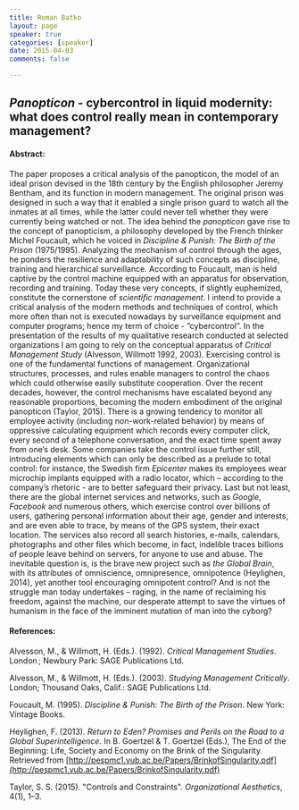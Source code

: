 ```yaml
---
title: Roman Batko
layout: page
speaker: true
categories: [speaker]
date: 2015-04-03
comments: false

---
```


## *Panopticon* -  cybercontrol in liquid modernity: what does control really mean in contemporary management?

#### Abstract:

The paper proposes a critical analysis of the panopticon, the model of
an ideal prison devised in the 18th century by the English philosopher
Jeremy Bentham, and its function in modern management. The original
prison was designed in such a way that it enabled a single prison guard
to watch all the inmates at all times, while the latter could never tell
whether they were currently being watched or not. The idea behind the
*panopticon* gave rise to the concept of panopticism, a philosophy
developed by the French thinker Michel Foucault, which he voiced in
*Discipline & Punish: The Birth of the Prison* (1975/1995). Analyzing
the mechanism of control through the ages, he ponders the resilience and
adaptability of such concepts as discipline, training and hierarchical
surveillance. According to Foucault, man is held captive by the control
machine equipped with an apparatus for observation, recording and
training. Today these very concepts, if slightly euphemized, constitute
the cornerstone of *scientific management*. I intend to provide a
critical analysis of the modern methods and techniques of control, which
more often than not is executed nowadays by surveillance equipment and
computer programs; hence my term of choice - “cybercontrol”. In the
presentation of the results of my qualitative research conducted at
selected organizations I am going to rely on the conceptual apparatus of
*Critical Management Study* (Alvesson, Willmott 1992, 2003). Exercising
control is one of the fundamental functions of management.
Organizational structures, processes, and rules enable managers to
control the chaos which could otherwise easily substitute cooperation.
Over the recent decades, however, the control mechanisms have escalated
beyond any reasonable proportions, becoming the modern embodiment of the
original panopticon (Taylor, 2015). There is a growing tendency to
monitor all employee activity (including non-work-related behavior) by
means of oppressive calculating equipment which records every computer
click, every second of a telephone conversation, and the exact time
spent away from one’s desk. Some companies take the control issue
further still, introducing elements which can only be described as a
prelude to total control: for instance, the Swedish firm *Epicenter*
makes its employees wear microchip implants equipped with a radio
locator, which – according to the company’s rhetoric - are to better
safeguard their privacy. Last but not least, there are the global
internet services and networks, such as *Google*, *Facebook* and
numerous others, which exercise control over billions of users,
gathering personal information about their age, gender and interests,
and are even able to trace, by means of the GPS system, their exact
location. The services also record all search histories, e-mails,
calendars, photographs and other files which become, in fact, indelible
traces billions of people leave behind on servers, for anyone to use and
abuse. The inevitable question is, is the brave new project such as *the
Global Brain*, with its attributes of omniscience, omnipresence,
omnipotence (Heylighen, 2014), yet another tool encouraging omnipotent
control? And is not the struggle man today undertakes – raging, in the
name of reclaiming his freedom, against the machine, our desperate
attempt to save the virtues of humanism in the face of the imminent
mutation of man into the cyborg?

#### References:

Alvesson, M., & Willmott, H. (Eds.). (1992). *Critical Management
Studies*. London ; Newbury Park: SAGE Publications Ltd.

Alvesson, M., & Willmott, H. (Eds.). (2003). *Studying Management
Critically*. London; Thousand Oaks, Calif.: SAGE Publications Ltd.

Foucault, M. (1995). *Discipline & Punish: The Birth of the Prison*. New
York: Vintage Books.

Heylighen, F. (2013). *Return to Eden? Promises and Perils on the Road
to a Global Superintelligence*. In B. Goertzel & T. Goertzel (Eds.), The
End of the Beginning: Life, Society and Economy on the Brink of the
Singularity. Retrieved from
[http://pespmc1.vub.ac.be/Papers/BrinkofSingularity.pdf](http://pespmc1.vub.ac.be/Papers/BrinkofSingularity.pdf)

Taylor, S. S. (2015). "Controls and Constraints". *Organizational
Aesthetics*, 4(1), 1–3.
